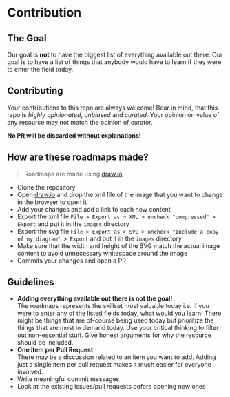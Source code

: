 # Contribution

## The Goal

Our goal is **not** to have the biggest list of everything available out there.
Our goal is to have a list of things that anybody would have to learn if they were to enter the field today.

## Contributing

Your contributions to this repo are always welcome!
Bear in mind, that this repo is *highly opinionated*, *unbiased* and *curated*.
Your opinion on value of any resource may not match the opinion of curator.

**No PR will be discarded without explanations!**

## How are these roadmaps made?

> Roadmaps are made using [draw.io](https://www.draw.io/)

* Clone the repository
* Open [draw.io](https://www.draw.io/) and drop the xml file of the image that you want to change in the browser to open it
* Add your changes and add a link to each new content
* Export the xml file `File > Export as > XML > uncheck "compressed" > Export` and put it in the `images` directory
* Export the svg file `File > Export as > SVG > uncheck "Include a copy of my diagram" > Export` and put it in the `images` directory
* Make sure that the width and height of the SVG match the actual image content to avoid unnecessary whitespace around the image
* Commits your changes and open a PR

## Guidelines

* **Adding everything available out there is not the goal!**  
The roadmaps represents the skillset most valuable today i.e. if you were to enter any of the listed fields today, what would you learn! There might be things that are of-course being used today but prioritize the things that are most in demand today. Use your critical thinking to filter out non-essential stuff. Give honest arguments for why the resource should be included.
* **One item per Pull Request**  
There may be a discussion related to an item you want to add. Adding just a single item per pull request makes it much easier for everyone involved.
* Write meaningful commit messages
* Look at the existing issues/pull requests before opening new ones
